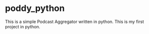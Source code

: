 poddy_python
============

This is a simple Podcast Aggregator written in python.  This is my first project in python.  
